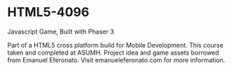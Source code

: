 # HTML5-4096
Javascript Game, Built with Phaser 3

Part of a HTML5 cross platform build for Mobile Development. This course taken and completed at ASUMH. Project idea 
and game assets borrowed from Emanuel Eferonato. Visit emanueleferonato.com for more information. 
